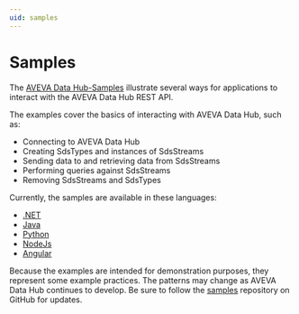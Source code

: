 ```yaml
---
uid: samples
---
```


Samples
=======

The [AVEVA Data Hub-Samples](https://github.com/osisoft/OSI-Samples-OCS) illustrate several ways for applications to interact with the AVEVA Data Hub REST API.

The examples cover the basics of interacting with AVEVA Data Hub, such as:

* Connecting to AVEVA Data Hub
* Creating SdsTypes and instances of SdsStreams 
* Sending data to and retrieving data from SdsStreams 
* Performing queries against SdsStreams 
* Removing SdsStreams and SdsTypes

Currently, the samples are available in these languages:

* [.NET](https://github.com/osisoft/sample-ocs-waveform_libraries-dotnet) 
* [Java](https://github.com/osisoft/sample-ocs-waveform-java)
* [Python](https://github.com/osisoft/sample-ocs-waveform-python)
* [NodeJs](https://github.com/osisoft/sample-ocs-waveform-nodejs)
* [Angular](https://github.com/osisoft/sample-ocs-waveform-angular)

Because the examples are intended for demonstration purposes, they represent some example practices. The patterns may change as AVEVA Data Hub continues to develop. Be sure to follow the [samples](https://github.com/osisoft/OSI-Samples) repository on GitHub for updates.
